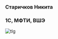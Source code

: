 ### Старичков Никита

### 1С, МФТИ, ВШЭ

![[tlg][0]](https://t.me/demist)

[0]:https://img.shields.io/badge/telegram-@demist-blue?style=for-the-badge&logo=telegram